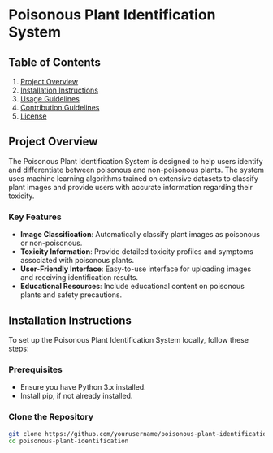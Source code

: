 # Poisonous Plant Identification System

## Table of Contents
1. [Project Overview](#project-overview)
2. [Installation Instructions](#installation-instructions)
3. [Usage Guidelines](#usage-guidelines)
4. [Contribution Guidelines](#contribution-guidelines)
5. [License](#license)

## Project Overview
The Poisonous Plant Identification System is designed to help users identify and differentiate between poisonous and non-poisonous plants. The system uses machine learning algorithms trained on extensive datasets to classify plant images and provide users with accurate information regarding their toxicity.

### Key Features
- **Image Classification**: Automatically classify plant images as poisonous or non-poisonous.
- **Toxicity Information**: Provide detailed toxicity profiles and symptoms associated with poisonous plants.
- **User-Friendly Interface**: Easy-to-use interface for uploading images and receiving identification results.
- **Educational Resources**: Include educational content on poisonous plants and safety precautions.

## Installation Instructions
To set up the Poisonous Plant Identification System locally, follow these steps:

### Prerequisites
- Ensure you have Python 3.x installed.
- Install pip, if not already installed.

### Clone the Repository
```bash
git clone https://github.com/yourusername/poisonous-plant-identification.git
cd poisonous-plant-identification
